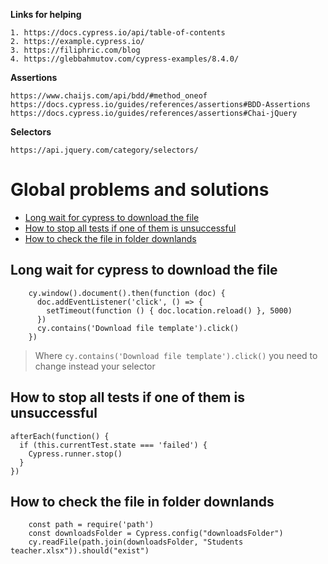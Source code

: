 **Links for helping**
```
1. https://docs.cypress.io/api/table-of-contents
2. https://example.cypress.io/
3. https://filiphric.com/blog
4. https://glebbahmutov.com/cypress-examples/8.4.0/
```

**Assertions**
```
https://www.chaijs.com/api/bdd/#method_oneof
https://docs.cypress.io/guides/references/assertions#BDD-Assertions
https://docs.cypress.io/guides/references/assertions#Chai-jQuery
```
**Selectors** 
```
https://api.jquery.com/category/selectors/
```

# Global problems and solutions
- [Long wait for cypress to download the file](#Long-wait-for-cypress-to-download-the-file)
- [How to stop all tests if one of them is unsuccessful](#How-to-stop-all-tests-if-one-of-them-is-unsuccessful)
- [How to check the file in folder downlands](#How-to-check-the-file-in-folder-downlands)

## Long wait for cypress to download the file

```
    cy.window().document().then(function (doc) {
      doc.addEventListener('click', () => {
        setTimeout(function () { doc.location.reload() }, 5000)
      })
      cy.contains('Download file template').click()
    })
```

> Where `cy.contains('Download file template').click()` you need to change instead your selector

## How to stop all tests if one of them is unsuccessful

```
afterEach(function() {
  if (this.currentTest.state === 'failed') {
    Cypress.runner.stop()
  }
})
```


## How to check the file in folder downlands

```
    const path = require('path')
    const downloadsFolder = Cypress.config("downloadsFolder")
    cy.readFile(path.join(downloadsFolder, "Students teacher.xlsx")).should("exist")
```

